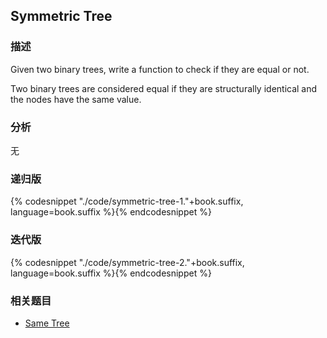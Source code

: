 ## Symmetric Tree


### 描述

Given two binary trees, write a function to check if they are equal or not.

Two binary trees are considered equal if they are structurally identical and the nodes have the same value.


### 分析

无


### 递归版

{% codesnippet "./code/symmetric-tree-1."+book.suffix, language=book.suffix %}{% endcodesnippet %}


### 迭代版

{% codesnippet "./code/symmetric-tree-2."+book.suffix, language=book.suffix %}{% endcodesnippet %}


### 相关题目


* [Same Tree](same-tree.md)
